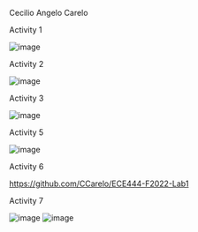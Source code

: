 Cecilio Angelo Carelo

Activity 1

![image](https://user-images.githubusercontent.com/48865140/191597405-3d425e87-5acf-4e03-be8d-c700161df1dd.png)

Activity 2

![image](https://user-images.githubusercontent.com/48865140/191597774-849fd15a-f834-4d13-8acb-613da878c597.png)

Activity 3

![image](https://user-images.githubusercontent.com/48865140/191598886-08feedc4-cf8b-45de-88a6-7c78c6864d71.png)


Activity 5

![image](https://user-images.githubusercontent.com/48865140/191617165-de3a132a-8136-4722-93c1-6386894f31ad.png)

Activity 6

https://github.com/CCarelo/ECE444-F2022-Lab1

Activity 7

![image](https://user-images.githubusercontent.com/48865140/191635886-1a01084a-5d94-4d1d-a314-bc913b95b646.png)
![image](https://user-images.githubusercontent.com/48865140/191635907-72fd4aa2-7918-41ec-8de7-096ad214fc86.png)


